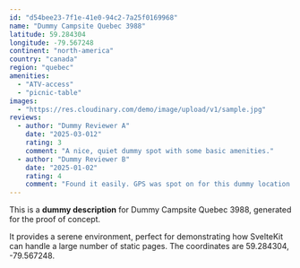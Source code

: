 ```yaml
---
id: "d54bee23-7f1e-41e0-94c2-7a25f0169968"
name: "Dummy Campsite Quebec 3988"
latitude: 59.284304
longitude: -79.567248
continent: "north-america"
country: "canada"
region: "quebec"
amenities:
  - "ATV-access"
  - "picnic-table"
images:
  - "https://res.cloudinary.com/demo/image/upload/v1/sample.jpg"
reviews:
  - author: "Dummy Reviewer A"
    date: "2025-03-012"
    rating: 3
    comment: "A nice, quiet dummy spot with some basic amenities."
  - author: "Dummy Reviewer B"
    date: "2025-01-02"
    rating: 4
    comment: "Found it easily. GPS was spot on for this dummy location."
---
```


This is a **dummy description** for Dummy Campsite Quebec 3988, generated for the proof of concept.

It provides a serene environment, perfect for demonstrating how SvelteKit can handle a large number of static pages. The coordinates are 59.284304, -79.567248.
